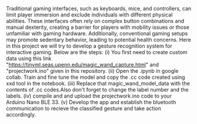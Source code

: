 Traditional gaming interfaces, such as keyboards, mice, and controllers, can limit player immersion and exclude individuals with different physical abilities. These interfaces often rely on complex button combinations and manual dexterity, creating a barrier for players with mobility issues or those unfamiliar with gaming hardware. Additionally, conventional gaming setups may promote sedentary behavior, leading to potential health concerns.
Here in this project we will try to develop a gesture recognition system for interactive gaming. Below are the steps:
(i) You first need to create custom data using this link "https://tinyml.seas.upenn.edu/magic_wand_capture.html" and "projectwork.ino" given in this repository.
(ii) Open the .ipynb in google collab. Train and fine tune the model and copy the .cc code created using xxd tool in the notebook.
(iii) Replace that magic_wand_model_data with the contents of .cc codes.Also don't forget to change the label number and the labels.
(iv) compile and and upload the projectwork.ino code to your Arduino Nano BLE 33.
(v) Develop the app and establish the bluetooth communication to recieve the classified gesture and take action accordingly.
